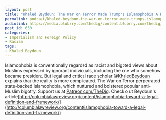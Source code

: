 ```yaml
---
layout: post
title: "Khaled Beydoun: The War on Terror Made Trump's Islamophobia A Reality"
permalink: podcast/khaled-beydoun-the-war-on-terror-made-trumps-islamophobia-a-reality
audiolink: https://media.blubrry.com/thedig/content.blubrry.com/thedig/The_Dig_-_EP_51_-_Beydoun.mp3
post_id: 650
categories: 
- Imperialism and Foreign Policy
- Racism
tags: 
- Khaled Beydoun
---
```


Islamophobia is conventionally regarded as racist and bigoted views about Muslims expressed by ignorant individuals, including the one who somehow became president. But legal and critical race scholar 
[@KhaledBeydoun](https://twitter.com/KhaledBeydoun) explains that the reality is more complicated. The War on Terror perpetrated state-backed Islamophobia, which nurtured and bolstered popular anti-Muslim bigotry. Support us at 
[Patreon.com/TheDig](Patreon.com/TheDig). Check o
ut Beydoun's article[http://columbialawreview.org/content/islamophobia-toward-a-legal-definition-and-framework/](http://columbialawreview.org/content/islamophobia-toward-a-legal-definition-and-framework/)